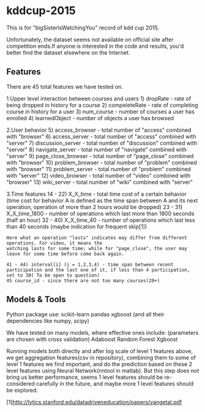 # kddcup-2015
This is for "bigSisterIsWatchingYou" record of kdd cup 2015.

Unfortunately, the dataset seems not available on official site after competition ends.If anyone is interested in
the code and results, you'd better find the dataset elsewhere on the Internet.

Features
---------------------
There are 45 total features we have tested on.

1.Upper level interaction between courses and users
    1) dropRate - rate of being dropped in history for a course
    2) compeleteRate - rate of completing course in history for a user
    3) num_course - number of courses a user has enrolled
    4) learnedObject - number of objects a user has browsed

2.User behavior 
    5) access_browser - total number of "access" combined with "browser"
    6) access_server - total number of "access" combined with "server"
    7) discussion_server - total number of "discussion" combined with "server"
    8) navigate_server - total number of "navigate" combined with "server"
    9) page_close_browser - total number of "page_close" combined with "browser"
    10) problem_browser - total number of "problem" combined with "browser"
    11) problem_server - total number of "problem" combined with "server"
    12) video_browser - total number of "video" combined with "browser"
    13) wiki_server - total number of "wiki" combined with "server"

3.Time features
    14 - 22) X_X_time - total time cost of a certain behavior (time cost for behavior A is defined as the time span between A and its next operation, operation of more than 2 hours would be dropped)
    23 - 31) X_X_time_1800 - number of operations which last more than 1800 seconds (half an hour)
    32 - 40) X_X_time_40 - number of operations which last less than 40 seconds (maybe indication for frequent skip[1]) 
    
    Here what an operation "lasts" indicates may differ from different operations. For video, it means the
    watching lasts for some time; while for "page_close", the user may leave for some time before come back again.

    41 - 44) interval[i] (i = 1,2,3,4) - time span between recent participation and the last one of it, if less than 4 participation, set to 30( To be open to question)
    45 course_id - since there are not too many courses(20+)

Models & Tools
------------------------
Python package use:
    scikit-learn pandas xgboost (and all their dependencies like numpy, scipy)

We have tested on many models, where effective ones include: (parameters are chosen with cross validation)
    Adaboost
    Random Forest
    Xgboost

Running models both directly and after log scale of level 1 features above, we get aggregation features(csv in
repository), combining them to some of level 1 features we find important, and do the prediction based on these 2
level features using Neural Network(nntool in matlab). But this step does not bring us better performance, seems 1 
level features should be re-considered carefully in the future, and maybe more 1 level features should be explored.
    






[1]http://lytics.stanford.edu/datadriveneducation/papers/yangetal.pdf
                
